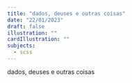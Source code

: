 ```yaml
---
title: "dados, deuses e outras coisas"
date: "22/01/2023"
draft: false
illustration: ""
cardIllustration: ""
subjects:
  - scss
---
```


dados, deuses e outras coisas
